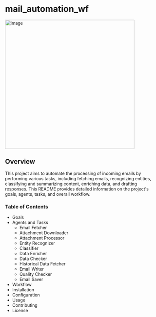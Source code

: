 # mail_automation_wf
<img width="424" alt="image" src="https://github.com/almutareb/mail_automation_wf/assets/104657679/9fc2d76a-03fd-42f3-904f-0f6386d37091">

## Overview
This project aims to automate the processing of incoming emails by performing various tasks, including fetching emails, recognizing entities, classifying and summarizing content, enriching data, and drafting responses. This README provides detailed information on the project's goals, agents, tasks, and overall workflow.

### Table of Contents
- Goals
- Agents and Tasks
  - Email Fetcher
  - Attachment Downloader
  - Attachment Processor
  - Entity Recognizer
  - Classifier
  - Data Enricher
  - Data Checker
  - Historical Data Fetcher
  - Email Writer
  - Quality Checker
  - Email Saver
- Workflow
- Installation
- Configuration
- Usage
- Contributing
- License





  
